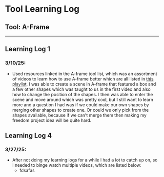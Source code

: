 # Tool Learning Log

## Tool: **A-Frame**

---
## Learning Log 1
### 3/10/25: 
* Used resources linked in the A-frame tool list, which was an assortment of videos to learn how to use A-frame better which are all listed in [this playlist](https://www.youtube.com/playlist?list=PLWkWuhMLkR7D_VSEMkj45NIgF8i2dlUce). I was able to create a scene in A-frame that featured a box and a few other shapes which was taught to us in the first video and also how to change the position of the shapes. I then was able to enter the scene and move around which was pretty cool, but I still want to learn more and a question I had was if we could make our own shapes by merging other shapes to create one. Or could we only pick from the shapes available, because if we can't merge them then making my freedom project idea will be quite hard.

## Learning Log 4
### 3/27/25:
* After not doing my learning logs for a while I had a lot to catch up on, so I needed to binge watch multiple videos, which are listed below:
  *   fdsafas


<!-- 
* Links you used today (websites, videos, etc)
* Things you tried, progress you made, etc
* Challenges, a-ha moments, etc
* Questions you still have
* What you're going to try next
-->
